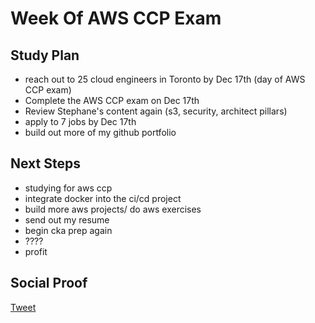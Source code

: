 
# Week Of AWS CCP Exam

## Study Plan

- reach out to 25 cloud engineers in Toronto by Dec 17th (day of AWS CCP exam)
- Complete the AWS CCP exam on Dec 17th
- Review Stephane's content again (s3, security, architect pillars)
- apply to 7 jobs by Dec 17th
- build out more of my github portfolio

## Next Steps

- studying for aws ccp
- integrate docker into the ci/cd project
- build more aws projects/ do aws exercises
- send out my resume
- begin cka prep again
- ????
- profit

## Social Proof

[Tweet](https://twitter.com/lrnallday/status/1337800303731675142)
